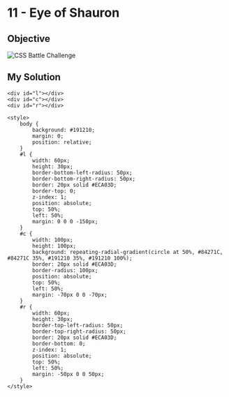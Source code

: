 # 11 - Eye of Shauron

## Objective

![CSS Battle Challenge](https://cssbattle.dev/targets/11.png)

## My Solution

    <div id="l"></div>
    <div id="c"></div>
    <div id="r"></div>

    <style>
        body {
            background: #191210;
            margin: 0;
            position: relative;
        }
        #l {
            width: 60px;
            height: 30px;
            border-bottom-left-radius: 50px;
            border-bottom-right-radius: 50px;
            border: 20px solid #ECA03D;
            border-top: 0;
            z-index: 1;
            position: absolute;
            top: 50%;
            left: 50%;
            margin: 0 0 0 -150px;
        }
        #c {
            width: 100px;
            height: 100px;
            background: repeating-radial-gradient(circle at 50%, #84271C, #84271C 35%, #191210 35%, #191210 100%);
            border: 20px solid #ECA03D;
            border-radius: 100px;
            position: absolute;
            top: 50%;
            left: 50%;
            margin: -70px 0 0 -70px;
        }
        #r {
            width: 60px;
            height: 30px;
            border-top-left-radius: 50px;
            border-top-right-radius: 50px;
            border: 20px solid #ECA03D;
            border-bottom: 0;
            z-index: 1;
            position: absolute;
            top: 50%;
            left: 50%;
            margin: -50px 0 0 50px;
        }
    </style>
